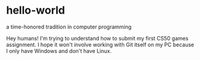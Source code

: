# hello-world
a time-honored tradition in computer programming

Hey humans! I'm trying to understand how to submit my first CS50 games assignment. I hope it won't involve working with Git itself on my PC because I only have Windows and don't have Linux.
